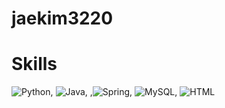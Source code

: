 # jaekim3220

# Skills

![Python](https://img.shields.io/badge/Python-14354C?style=for-the-badge&logo=python&logoColor=white), ![Java](https://img.shields.io/badge/Java-ED8B00?style=for-the-badge&logo=openjdk&logoColor=white), ,![Spring](https://img.shields.io/badge/Spring-6DB33F?style=for-the-badge&logo=spring&logoColor=white), ![MySQL](https://img.shields.io/badge/MySQL-00000F?style=for-the-badge&logo=mysql&logoColor=white), ![HTML](https://img.shields.io/badge/HTML-239120?style=for-the-badge&logo=html5&logoColor=white)
